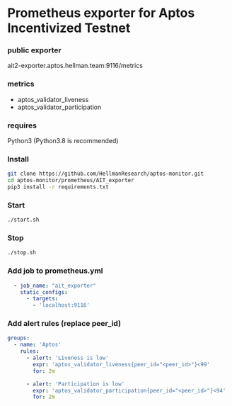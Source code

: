 # Prometheus exporter for Aptos Incentivized Testnet

### public exporter
ait2-exporter.aptos.hellman.team:9116/metrics

### metrics
* aptos_validator_liveness
* aptos_validator_participation

### requires
Python3 (Python3.8 is recommended)

### Install
```bash
git clone https://github.com/HellmanResearch/aptos-monitor.git
cd aptos-monitor/prometheus/AIT_exporter
pip3 install -r requirements.txt
```

### Start
```bash
./start.sh
```

### Stop
```bash
./stop.sh
```

### Add job to prometheus.yml
```yaml
  - job_name: "ait_exporter"
    static_configs:
      - targets:
        - 'localhost:9116'
```

### Add alert rules (replace peer_id)
```yaml
groups:
  - name: 'Aptos'
    rules:
      - alert: 'Liveness is low'
        expr: 'aptos_validator_liveness{peer_id="<peer_id>"}<99'
        for: 2m

      - alert: 'Participation is low'
        expr: 'aptos_validator_participation{peer_id="<peer_id>"}<94'
        for: 2m
```
